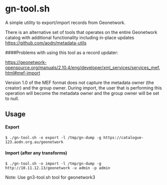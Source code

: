 # gn-tool.sh

A simple utility to export/import records from Geonetwork. 

There is an alternative set of tools that operates on the entire Geonetwork catalog with additional functionality including in-place updates https://github.com/aodn/metadata-utils


####Problems with using this tool as a record updater:

https://geonetwork-opensource.org/manuals/2.10.4/eng/developer/xml_services/services_mef.html#mef-import

Version 1.0 of the MEF format does not capture the metadata owner (the creator) and the group owner. During import, the user that is performing this operation will become the metadata owner and the group owner will be set to null.


## Usage

#### Export

```
$ ./gn-tool.sh -o export -l /tmp/gn-dump -g https://catalogue-123.aodn.org.au/geonetwork
```

#### Import (after any transforms)
```
$ ./gn-tool.sh -o import -l /tmp/gn-dump -g http://10.11.12.13/geonetwork -u admin -p admin
```

Note: Use gn3-tool.sh tool for geonetwork3

